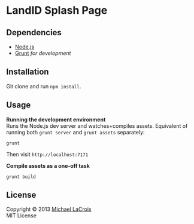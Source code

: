 # LandID Splash Page

## Dependencies

- [Node.js](http://nodejs.org/)
- [Grunt](https://github.com/gruntjs/grunt-cli) *for development*

## Installation

Git clone and run `npm install`.

## Usage

**Running the development environment**  
Runs the Node.js dev server and watches+compiles assets. Equivalent of running both `grunt server` and `grunt assets` separately:
```shell
grunt
```
Then visit `http://localhost:7171`

**Compile assets as a one-off task**  
```shell
grunt build
```

## License
Copyright © 2013 [Michael LaCroix](http://www.lacroixdesign.net/)  
MIT License
